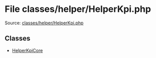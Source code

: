 File classes/helper/HelperKpi.php
=========

Source: [classes/helper/HelperKpi.php](https://github.com/PrestaShop/PrestaShop/blob/1.6.0.14/classes/helper/HelperKpi.php)


Classes
-------

* [HelperKpiCore](class.HelperKpiCore.md)

